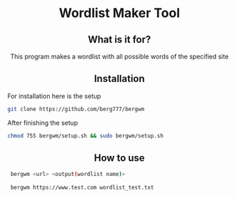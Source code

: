 <div align="center">
  
# Wordlist Maker Tool  
  
## What is it for?  
  
This program makes a wordlist with all possible words of the specified site
  
## Installation
</div>

For installation here is the setup

 ```sh
git clone https://github.com/berg777/bergwm
```

After finishing the setup
 
 ```sh
chmod 755 bergwm/setup.sh && sudo bergwm/setup.sh
```

<div align="center">

## How to use
  
</div>
  
```sh
 bergwm <url> <output(wordlist name)>
 
 bergwm https://www.test.com wordlist_test.txt
```
